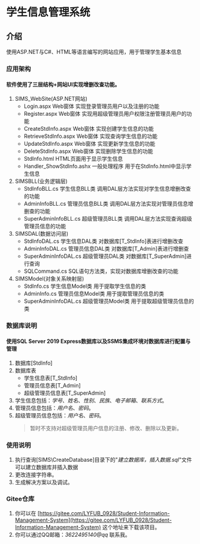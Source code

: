 # 学生信息管理系统

## 介绍
使用ASP.NET与C#、HTML等语言编写的网站应用，用于管理学生基本信息

### 应用架构
#### 软件使用了三层结构+网站UI实现增删改查功能。
1.  SIMS_WebSite(ASP.NET网站)
    * Login.aspx            Web窗体 实现登录管理员用户以及注册的功能
    * Register.aspx         Web窗体 实现用超级管理员用户权限注册管理员用户的功能
    * CreateStdInfo.aspx    Web窗体 实现创建学生信息的功能
    * RetrieveStdInfo.aspx  Web窗体 实现查询学生信息的功能
    * UpdateStdInfo.aspx    Web窗体 实现更新学生信息的功能
    * DeleteStdInfo.aspx    Web窗体 实现删除学生信息的功能
    * StdInfo.html          HTML页面用于显示学生信息
    * Handler_ShowStdInfo.ashx 一般处理程序 用于在StdInfo.html中显示学生信息
2.  SIMSBLL(业务逻辑层)
    * StdInfoBLL.cs         学生信息BLL类 调用DAL层方法实现对学生信息增删改查的功能
    * AdminInfoBLL.cs       管理员信息BLL类 调用DAL层方法实现对管理员信息增删查的功能
    * SuperAdminInfoBLL.cs  超级管理员BLL类 调用DAL层方法实现查询超级管理员信息的功能
3.  SIMSDAL(数据访问层)
    * StdInfoDAL.cs         学生信息DAL类 对数据库[T_StdInfo]表进行增删改查
    * AdminInfoDAL.cs       管理员信息DAL类 对数据库[T_Admin]表进行增删查
    * SuperAdminInfoDAL.cs  超级管理员DAL类 对数据库[T_SuperAdmin]进行查询
    * SQLCommand.cs         SQL语句方法类，实现对数据库增删改查的功能
4.  SIMSModel(对象关系映射层)
    * StdInfo.cs            学生信息Model类 用于提取学生信息的类
    * AdminInfo.cs          管理员信息Model类 用于提取管理员信息的类
    * SuperAdminInfoDAL.cs  超级管理员Model类 用于提取超级管理员信息的类

### 数据库说明
#### 使用SQL Server 2019 Express数据库以及SSMS集成环境对数据库进行配置与管理
1.  数据库[StdInfo]
2.  数据库表
    * 学生信息表[T_StdInfo]
    * 管理员信息表[T_Admin]
    * 超级管理员信息表[T_SuperAdmin]
3.  学生信息包括：_学号_、_姓名_、_性别_、_民族_、_电子邮箱_、_联系方式_。
4.  管理员信息包括：_用户名_、_密码_。
5.  超级管理员信息包括：_用户名_、_密码_。
    >暂时不支持对超级管理员用户信息的注册、修改、删除以及更新。

### 使用说明

1.  执行查询[SIMS\CreateDatabase]目录下的"_建立数据库，插入数据.sql_"文件可以建立数据库并插入数据
2.  更改连接字符串。
3.  生成解决方案以及调试。

### Gitee仓库

1.  你可以在 [https://gitee.com/LYFUB_0928/Student-Information-Management-System](https://gitee.com/LYFUB_0928/Student-Information-Management-System) 这个地址来下载该项目。
2.  你可以通过QQ邮箱：_3622495140@qq_ 联系我。 